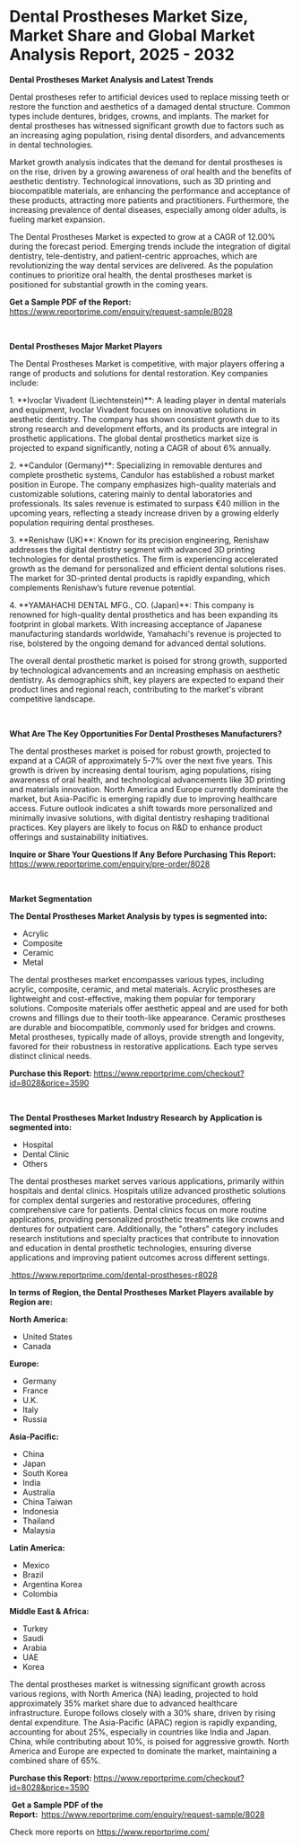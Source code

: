 <p><h1>Dental Prostheses Market Size, Market Share and Global Market Analysis Report, 2025 - 2032</h1></p><p><strong>Dental Prostheses Market Analysis and Latest Trends</strong></p>
<p><p>Dental prostheses refer to artificial devices used to replace missing teeth or restore the function and aesthetics of a damaged dental structure. Common types include dentures, bridges, crowns, and implants. The market for dental prostheses has witnessed significant growth due to factors such as an increasing aging population, rising dental disorders, and advancements in dental technologies.</p><p>Market growth analysis indicates that the demand for dental prostheses is on the rise, driven by a growing awareness of oral health and the benefits of aesthetic dentistry. Technological innovations, such as 3D printing and biocompatible materials, are enhancing the performance and acceptance of these products, attracting more patients and practitioners. Furthermore, the increasing prevalence of dental diseases, especially among older adults, is fueling market expansion.</p><p>The Dental Prostheses Market is expected to grow at a CAGR of 12.00% during the forecast period. Emerging trends include the integration of digital dentistry, tele-dentistry, and patient-centric approaches, which are revolutionizing the way dental services are delivered. As the population continues to prioritize oral health, the dental prostheses market is positioned for substantial growth in the coming years.</p></p>
<p><strong>Get a Sample PDF of the Report:&nbsp;</strong> <a href="https://www.reportprime.com/enquiry/request-sample/8028?utm_campaign=3172&utm_medium=2&utm_source=Github&utm_content=ia&utm_term=19032025&utm_id=dental-prostheses">https://www.reportprime.com/enquiry/request-sample/8028</a></p>
<p>&nbsp;</p>
<p><strong>Dental Prostheses Major Market Players</strong></p>
<p><p>The Dental Prostheses Market is competitive, with major players offering a range of products and solutions for dental restoration. Key companies include:</p><p>1. **Ivoclar Vivadent (Liechtenstein)**: A leading player in dental materials and equipment, Ivoclar Vivadent focuses on innovative solutions in aesthetic dentistry. The company has shown consistent growth due to its strong research and development efforts, and its products are integral in prosthetic applications. The global dental prosthetics market size is projected to expand significantly, noting a CAGR of about 6% annually.</p><p>2. **Candulor (Germany)**: Specializing in removable dentures and complete prosthetic systems, Candulor has established a robust market position in Europe. The company emphasizes high-quality materials and customizable solutions, catering mainly to dental laboratories and professionals. Its sales revenue is estimated to surpass €40 million in the upcoming years, reflecting a steady increase driven by a growing elderly population requiring dental prostheses.</p><p>3. **Renishaw (UK)**: Known for its precision engineering, Renishaw addresses the digital dentistry segment with advanced 3D printing technologies for dental prosthetics. The firm is experiencing accelerated growth as the demand for personalized and efficient dental solutions rises. The market for 3D-printed dental products is rapidly expanding, which complements Renishaw’s future revenue potential.</p><p>4. **YAMAHACHI DENTAL MFG., CO. (Japan)**: This company is renowned for high-quality dental prosthetics and has been expanding its footprint in global markets. With increasing acceptance of Japanese manufacturing standards worldwide, Yamahachi's revenue is projected to rise, bolstered by the ongoing demand for advanced dental solutions.</p><p>The overall dental prosthetic market is poised for strong growth, supported by technological advancements and an increasing emphasis on aesthetic dentistry. As demographics shift, key players are expected to expand their product lines and regional reach, contributing to the market's vibrant competitive landscape.</p></p>
<p>&nbsp;</p>
<p><strong>What Are The Key Opportunities For Dental Prostheses Manufacturers?</strong></p>
<p><p>The dental prostheses market is poised for robust growth, projected to expand at a CAGR of approximately 5-7% over the next five years. This growth is driven by increasing dental tourism, aging populations, rising awareness of oral health, and technological advancements like 3D printing and materials innovation. North America and Europe currently dominate the market, but Asia-Pacific is emerging rapidly due to improving healthcare access. Future outlook indicates a shift towards more personalized and minimally invasive solutions, with digital dentistry reshaping traditional practices. Key players are likely to focus on R&D to enhance product offerings and sustainability initiatives.</p></p>
<p><strong>Inquire or Share Your Questions If Any Before Purchasing This Report:</strong> <a href="https://www.reportprime.com/enquiry/pre-order/8028?utm_campaign=3172&utm_medium=2&utm_source=Github&utm_content=ia&utm_term=19032025&utm_id=dental-prostheses">https://www.reportprime.com/enquiry/pre-order/8028</a></p>
<p>&nbsp;</p>
<p><strong>Market Segmentation</strong></p>
<p><strong>The Dental Prostheses Market Analysis by types is segmented into:</strong></p>
<p><ul><li>Acrylic</li><li>Composite</li><li>Ceramic</li><li>Metal</li></ul></p>
<p><p>The dental prostheses market encompasses various types, including acrylic, composite, ceramic, and metal materials. Acrylic prostheses are lightweight and cost-effective, making them popular for temporary solutions. Composite materials offer aesthetic appeal and are used for both crowns and fillings due to their tooth-like appearance. Ceramic prostheses are durable and biocompatible, commonly used for bridges and crowns. Metal prostheses, typically made of alloys, provide strength and longevity, favored for their robustness in restorative applications. Each type serves distinct clinical needs.</p></p>
<p><strong>Purchase this Report:&nbsp;</strong><a href="https://www.reportprime.com/checkout?id=8028&price=3590&utm_campaign=3172&utm_medium=2&utm_source=Github&utm_content=ia&utm_term=19032025&utm_id=dental-prostheses">https://www.reportprime.com/checkout?id=8028&price=3590</a></p>
<p>&nbsp;</p>
<p><strong>The Dental Prostheses Market Industry Research by Application is segmented into:</strong></p>
<p><ul><li>Hospital</li><li>Dental Clinic</li><li>Others</li></ul></p>
<p><p>The dental prostheses market serves various applications, primarily within hospitals and dental clinics. Hospitals utilize advanced prosthetic solutions for complex dental surgeries and restorative procedures, offering comprehensive care for patients. Dental clinics focus on more routine applications, providing personalized prosthetic treatments like crowns and dentures for outpatient care. Additionally, the "others" category includes research institutions and specialty practices that contribute to innovation and education in dental prosthetic technologies, ensuring diverse applications and improving patient outcomes across different settings.</p></p>
<p><a href="https://www.reportprime.com/dental-prostheses-r8028?utm_campaign=3172&utm_medium=2&utm_source=Github&utm_content=ia&utm_term=19032025&utm_id=dental-prostheses">&nbsp;https://www.reportprime.com/dental-prostheses-r8028</a></p>
<p><strong>In terms of Region, the Dental Prostheses Market Players available by Region are:</strong></p>
<p>
    <p> <strong> North America: </strong>
        <ul>
            <li>United States</li>
            <li>Canada</li>
        </ul>
        </p> 
    <p> <strong> Europe: </strong>
        <ul>
            <li>Germany</li>
            <li>France</li>
            <li>U.K.</li>
            <li>Italy</li>
            <li>Russia</li>
        </ul>
        </p> 
    <p> <strong> Asia-Pacific: </strong>
        <ul>
            <li>China</li>
            <li>Japan</li>
            <li>South Korea</li>
            <li>India</li>
            <li>Australia</li>
            <li>China Taiwan</li>
            <li>Indonesia</li>
            <li>Thailand</li>
            <li>Malaysia</li>
        </ul>
        </p> 
    <p> <strong> Latin America: </strong>
        <ul>
            <li>Mexico</li>
            <li>Brazil</li>
            <li>Argentina Korea</li>
            <li>Colombia</li>
        </ul>
        </p> 
    <p> <strong> Middle East & Africa: </strong>
        <ul>
            <li>Turkey</li>
            <li>Saudi</li>
            <li>Arabia</li>
            <li>UAE</li>
            <li>Korea</li>
        </ul>
    </p>
    </p>
<p><p>The dental prostheses market is witnessing significant growth across various regions, with North America (NA) leading, projected to hold approximately 35% market share due to advanced healthcare infrastructure. Europe follows closely with a 30% share, driven by rising dental expenditure. The Asia-Pacific (APAC) region is rapidly expanding, accounting for about 25%, especially in countries like India and Japan. China, while contributing about 10%, is poised for aggressive growth. North America and Europe are expected to dominate the market, maintaining a combined share of 65%.</p></p>
<p><strong>Purchase this Report: </strong><a href="https://www.reportprime.com/checkout?id=8028&price=3590&utm_campaign=3172&utm_medium=2&utm_source=Github&utm_content=ia&utm_term=19032025&utm_id=dental-prostheses">https://www.reportprime.com/checkout?id=8028&price=3590</a></p>
<p>&nbsp;<strong>Get a Sample PDF of the Report:&nbsp;&nbsp;</strong><a href="https://www.reportprime.com/enquiry/request-sample/8028?utm_campaign=3172&utm_medium=2&utm_source=Github&utm_content=ia&utm_term=19032025&utm_id=dental-prostheses">https://www.reportprime.com/enquiry/request-sample/8028</a></p>
<p><strong></strong></p>
<p>Check more reports on <a href="https://www.reportprime.com/?utm_campaign=3172&utm_medium=2&utm_source=Github&utm_content=ia&utm_term=19032025&utm_id=dental-prostheses">https://www.reportprime.com/</a></p>